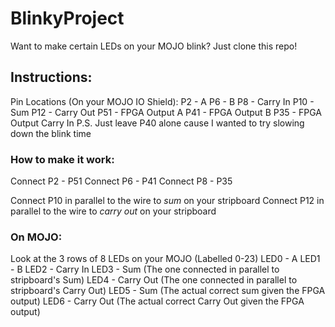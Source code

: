 # BlinkyProject
Want to make certain LEDs on your MOJO blink? Just clone this repo!


## Instructions:
Pin Locations (On your MOJO IO Shield):
P2 - A
P6 - B
P8 - Carry In
P10 - Sum
P12 - Carry Out
P51 - FPGA Output A
P41 - FPGA Output B
P35 - FPGA Output Carry In
P.S. Just leave P40 alone cause I wanted to try slowing down the blink time

### How to make it work:
Connect P2 - P51
Connect P6 - P41
Connect P8 - P35

Connect P10 in parallel to the wire to *sum* on your stripboard
Connect P12 in parallel to the wire to *carry out* on your stripboard

### On MOJO:
Look at the 3 rows of 8 LEDs on your MOJO (Labelled 0-23)
LED0 - A
LED1 - B
LED2 - Carry In
LED3 - Sum (The one connected in parallel to stripboard's Sum)
LED4 - Carry Out (The one connected in parallel to stripboard's Carry Out)
LED5 - Sum (The actual correct sum given the FPGA output)
LED6 - Carry Out (The actual correct Carry Out given the FPGA output)
